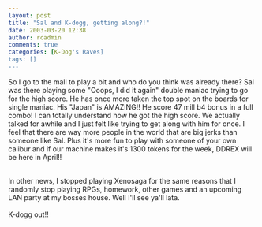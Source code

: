 ```yaml
---
layout: post
title: "Sal and K-dogg, getting along?!"
date: 2003-03-20 12:38
author: rcadmin
comments: true
categories: [K-Dog's Raves]
tags: []
---
```

So I go to the mall to play a bit and who do you think was already there? Sal was there playing some "Ooops, I did it again" double maniac trying to go for the high score. He has once more taken the top spot on the boards for single maniac. His "Japan" is AMAZING!! He score 47 mill b4 bonus in a full combo! I can totally understand how he got the high score. We actually talked for awhile and I just felt like trying to get along with him for once. I feel that there are way more people in the world that are big jerks than someone like Sal. Plus it's more fun to play with someone of your own calibur and if our machine makes it's 1300 tokens for the week, DDREX will be here in April!!
<br />

<br />
In other news, I stopped playing Xenosaga for the same reasons that I randomly stop playing RPGs, homework, other games and an upcoming LAN party at my bosses house. Well I'll see ya'll lata.
<br />

<br />
K-dogg out!!
